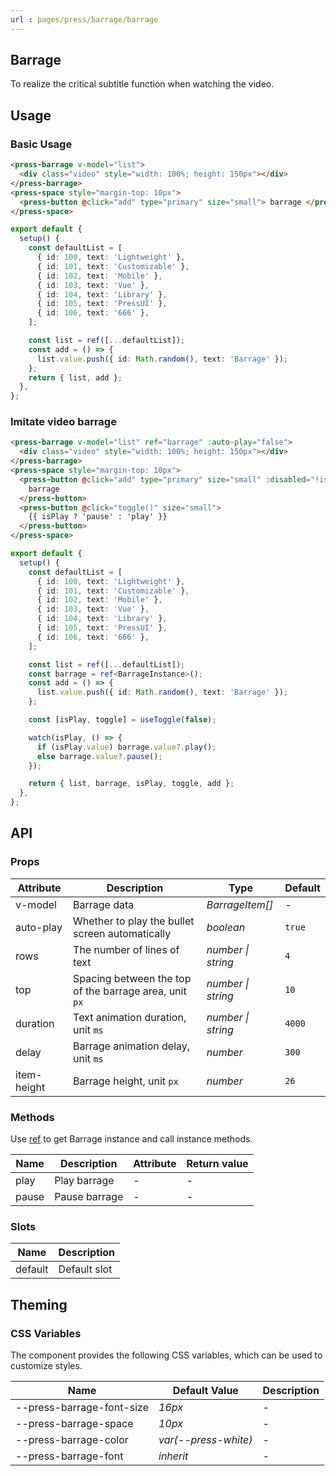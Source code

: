 ```yaml
---
url : pages/press/barrage/barrage
---
```


## Barrage

To realize the critical subtitle function when watching the video. 

## Usage

### Basic Usage

```html
<press-barrage v-model="list">
  <div class="video" style="width: 100%; height: 150px"></div>
</press-barrage>
<press-space style="margin-top: 10px">
  <press-button @click="add" type="primary" size="small"> barrage </press-button>
</press-space>
```

```ts
export default {
  setup() {
    const defaultList = [
      { id: 100, text: 'Lightweight' },
      { id: 101, text: 'Customizable' },
      { id: 102, text: 'Mobile' },
      { id: 103, text: 'Vue' },
      { id: 104, text: 'Library' },
      { id: 105, text: 'PressUI' },
      { id: 106, text: '666' },
    ];

    const list = ref([...defaultList]);
    const add = () => {
      list.value.push({ id: Math.random(), text: 'Barrage' });
    };
    return { list, add };
  },
};
```

### Imitate video barrage

```html
<press-barrage v-model="list" ref="barrage" :auto-play="false">
  <div class="video" style="width: 100%; height: 150px"></div>
</press-barrage>
<press-space style="margin-top: 10px">
  <press-button @click="add" type="primary" size="small" :disabled="!isPlay">
    barrage
  </press-button>
  <press-button @click="toggle()" size="small">
    {{ isPlay ? 'pause' : 'play' }}
  </press-button>
</press-space>
```

```ts
export default {
  setup() {
    const defaultList = [
      { id: 100, text: 'Lightweight' },
      { id: 101, text: 'Customizable' },
      { id: 102, text: 'Mobile' },
      { id: 103, text: 'Vue' },
      { id: 104, text: 'Library' },
      { id: 105, text: 'PressUI' },
      { id: 106, text: '666' },
    ];

    const list = ref([...defaultList]);
    const barrage = ref<BarrageInstance>();
    const add = () => {
      list.value.push({ id: Math.random(), text: 'Barrage' });
    };

    const [isPlay, toggle] = useToggle(false);

    watch(isPlay, () => {
      if (isPlay.value) barrage.value?.play();
      else barrage.value?.pause();
    });

    return { list, barrage, isPlay, toggle, add };
  },
};
```

## API

### Props

| Attribute   | Description                                            | Type               | Default |
| ----------- | ------------------------------------------------------ | ------------------ | ------- |
| v-model     | Barrage data                                           | _BarrageItem[]_    | -       |
| auto-play   | Whether to play the bullet screen automatically        | _boolean_          | `true`  |
| rows        | The number of lines of text                            | _number \| string_ | `4`     |
| top         | Spacing between the top of the barrage area, unit `px` | _number \| string_ | `10`    |
| duration    | Text animation duration, unit `ms`                     | _number \| string_ | `4000`  |
| delay       | Barrage animation delay, unit `ms`                     | _number_           | `300`   |
| item-height | Barrage height, unit `px`                              | _number_           | `26`    |

### Methods

Use [ref](https://vuejs.org/guide/essentials/template-refs.html) to get Barrage instance and call instance methods.

| Name  | Description   | Attribute | Return value |
| ----- | ------------- | --------- | ------------ |
| play  | Play barrage  | -         | -            |
| pause | Pause barrage | -         | -            |

### Slots

| Name    | Description  |
| ------- | ------------ |
| default | Default slot |

## Theming

### CSS Variables

The component provides the following CSS variables, which can be used to customize styles.

| Name                      | Default Value        | Description |
| ------------------------- | -------------------- | ----------- |
| --press-barrage-font-size | _16px_               | -           |
| --press-barrage-space     | _10px_               | -           |
| --press-barrage-color     | _var(--press-white)_ | -           |
| --press-barrage-font      | _inherit_            | -           |
